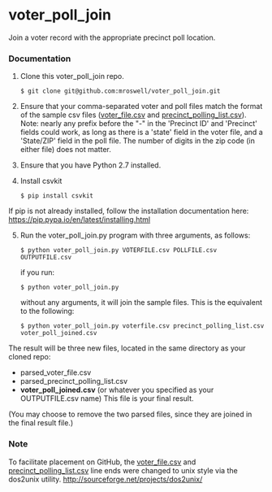 voter_poll_join
=================

Join a voter record with the appropriate precinct poll location.


### Documentation

1. Clone this voter_poll_join repo.
   ```
   $ git clone git@github.com:mroswell/voter_poll_join.git
   ```

2. Ensure that your comma-separated voter and poll files match the format of the sample csv files ([voter_file.csv](https://raw.githubusercontent.com/mroswell/voter_poll_join/master/voter_file.csv "voter_file.csv")  and [precinct_polling_list.csv](https://raw.githubusercontent.com/mroswell/voter_poll_join/master/precinct_polling_list.csv "precinct_polling_list.csv")). Note: nearly any prefix before the "-" in the 'Precinct ID' and 'Precinct' fields could work, as long as there is a 'state' field in the voter file, and a 'State/ZIP' field in the poll file. The number of digits in the zip code (in either file) does not matter.

3. Ensure that you have Python 2.7 installed.

4. Install csvkit
   ```
   $ pip install csvkit
   ```
If pip is not already installed, follow the installation documentation here:
https://pip.pypa.io/en/latest/installing.html



5. Run the voter_poll_join.py program with three arguments, as follows:

   ```
   $ python voter_poll_join.py VOTERFILE.csv POLLFILE.csv OUTPUTFILE.csv
   ```
   if you run:

   ```
   $ python voter_poll_join.py
   ```
   without any arguments, it will join the sample files. This is the equivalent to the following:
   ```
   $ python voter_poll_join.py voterfile.csv precinct_polling_list.csv voter_poll_joined.csv
   ```

The result will be three new files, located in the same directory as your cloned repo:
 - parsed_voter_file.csv
 - parsed_precinct_polling_list.csv
 - __voter_poll_joined.csv__ (or whatever you specified as your OUTPUTFILE.csv name) This file is your final result.

(You may choose to remove the two parsed files, since they are joined in the final result file.)


### Note
To facilitate placement on GitHub, the [voter_file.csv](https://raw.githubusercontent.com/mroswell/voter_poll_join/master/voter_file.csv "voter_file.csv")  and [precinct_polling_list.csv](https://raw.githubusercontent.com/mroswell/voter_poll_join/master/precinct_polling_list.csv "precinct_polling_list.csv") line ends were changed to unix style via the dos2unix utility.
http://sourceforge.net/projects/dos2unix/

